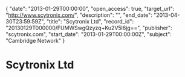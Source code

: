 {
  "date": "2013-01-29T00:00:00", 
  "open_access": true, 
  "target_url": "http://www.scytronix.com/", 
  "description": "", 
  "end_date": "2013-04-30T23:59:59Z", 
  "title": "Scytronix Ltd", 
  "record_id": "20130129T000000/FUMWSwgQzyzq+Ku2V5l6jg==", 
  "publisher": "scytronix.com", 
  "start_date": "2013-01-29T00:00:00Z", 
  "subject": "Cambridge Network"
}

# Scytronix Ltd

